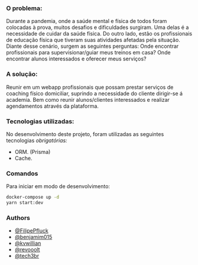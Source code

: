 ### **O problema:**
Durante a pandemia, onde a saúde mental e física de todos foram colocadas à prova, muitos desafios e dificuldades surgiram. Uma delas é a necessidade de cuidar da saúde física. Do outro lado, estão os profissionais de educação física que tiveram suas atividades afetadas pela situação. Diante desse cenário, surgem as seguintes perguntas: Onde encontrar profissionais para supervisionar/guiar meus treinos em casa? Onde encontrar alunos interessados e oferecer meus serviços? 

### **A solução:**
Reunir em um webapp profissionais que possam prestar serviços de coaching físico domiciliar, suprindo a necessidade do cliente dirigir-se á academia. Bem como reunir alunos/clientes interessados e realizar agendamentos através da plataforma. 

### **Tecnologias utilizadas:**

No desenvolvimento deste projeto, foram utilizadas as seguintes tecnologias *obrigatórias:* 

- ORM. (Prisma)
- Cache.

### **Comandos**

Para iniciar em modo de desenvolvimento:

```bash
docker-compose up -d
yarn start:dev
```

### **Authors**

- [@FilipePfluck](https://github.com/FilipePfluck)
- [@benjamim015](https://github.com/benjamim015)
- [@kvwillian](https://github.com/kvwillian)
- [@revooolt](https://github.com/revooolt)
- [@tech3br](https://github.com/tech3br)
